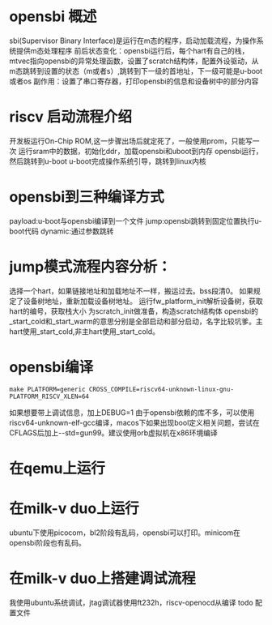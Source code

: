# opensbi 概述
sbi(Supervisor Binary Interface)是运行在m态的程序，启动加载流程，为操作系统提供m态处理程序
前后状态变化：opensbi运行后，每个hart有自己的栈，mtvec指向opensbi的异常处理函数，设置了scratch结构体，配置外设驱动，从m态跳转到设置的状态（m或者s）,跳转到下一级的首地址，下一级可能是u-boot或者os
副作用：设置了串口寄存器，打印opensbi的信息和设备树中的部分内容

# riscv 启动流程介绍
开发板运行On-Chip ROM,这一步骤出场后就定死了，一般使用prom，只能写一次
运行sram中的数据，初始化ddr，加载opensbi和uboot到内存
opensbi运行，然后跳转到u-boot
u-boot完成操作系统引导，跳转到linux内核

# opensbi到三种编译方式
payload:u-boot与opensbi编译到一个文件
jump:opensbi跳转到固定位置执行u-boot代码
dynamic:通过参数跳转

# jump模式流程内容分析：
选择一个hart，如果链接地址和加载地址不一样，搬运过去。bss段清0。
如果规定了设备树地址，重新加载设备树地址。
运行fw_platform_init解析设备树，获取hart的编号，获取栈大小
为scratch_init做准备，构造scratch结构体
opensbi的_start_cold和_start_warm的意思分别是全部启动和部分启动，名字比较坑爹。主hart使用_start_cold,非主hart使用_start_cold。

# opensbi编译

 ``` shell
 make PLATFORM=generic CROSS_COMPILE=riscv64-unknown-linux-gnu- PLATFORM_RISCV_XLEN=64
```
如果想要带上调试信息，加上DEBUG=1
由于opensbi依赖的库不多，可以使用riscv64-unknown-elf-gcc编译，macos下如果出现bool定义相关问题，尝试在CFLAGS后加上--std=gun99。建议使用orb虚拟机在x86环境编译

# 在qemu上运行

# 在milk-v duo上运行
ubuntu下使用picocom，bl2阶段有乱码，opensbi可以打印。minicom在opensbi阶段也有乱码。

# 在milk-v duo上搭建调试流程
我使用ubuntu系统调试，jtag调试器使用ft232h，riscv-openocd从编译
todo 配置文件